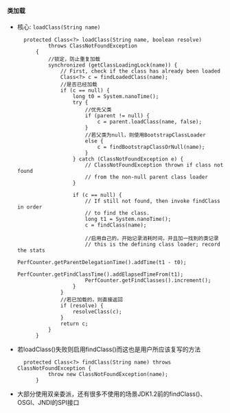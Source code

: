 ####  类加载
* 核心: `loadClass(String name)`

        protected Class<?> loadClass(String name, boolean resolve)
                throws ClassNotFoundException
            {
                //锁定，防止重复加载
                synchronized (getClassLoadingLock(name)) {
                    // First, check if the class has already been loaded
                    Class<?> c = findLoadedClass(name);
                    //是否已经加载
                    if (c == null) {
                        long t0 = System.nanoTime();
                        try {
                            //优先父类
                            if (parent != null) {
                                c = parent.loadClass(name, false);
                            }
                            //若父类为null，则使用BootstrapClassLoader
                            else {
                                c = findBootstrapClassOrNull(name);
                            }
                        } catch (ClassNotFoundException e) {
                            // ClassNotFoundException thrown if class not found
                            // from the non-null parent class loader
                        }

                        if (c == null) {
                            // If still not found, then invoke findClass in order
                            // to find the class.
                            long t1 = System.nanoTime();
                            c = findClass(name);

                            //启用自己的，开始记录消耗时间，并且加一找到的类记录
                            // this is the defining class loader; record the stats
                            PerfCounter.getParentDelegationTime().addTime(t1 - t0);
                            PerfCounter.getFindClassTime().addElapsedTimeFrom(t1);
                            PerfCounter.getFindClasses().increment();
                        }
                    }
                    //若已加载的，则直接返回
                    if (resolve) {
                        resolveClass(c);
                    }
                    return c;
                }
            }

- 若loadClass()失败则启用findClass()而这也是用户所应该复写的方法

        protected Class<?> findClass(String name) throws ClassNotFoundException {
                throw new ClassNotFoundException(name);
            }

 - 大部分使用双亲委派，还有很多不使用的场景JDK1.2前的findClass()、OSGI、JNDI的SPI接口
